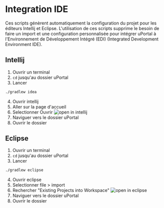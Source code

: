 # Integration IDE

Ces scripts génèrent automatiquement la configuration du projet pour les éditeurs Intellij et Eclipse.
L'utilisation de ces scripts supprime le besoin de faire un import et une configuration personnalisée pour intégrer uPortal à l'Environnement de Développement Intégré (EDI) (Integrated Development Environment IDE).

## Intellij

1. Ouvrir un terminal
2. `cd` jusqu'au dossier uPortal
3. Lancer
```sh
./gradlew idea
```
4. Ouvrir intellij
5. Aller sur la page d'accueil
6. Selectionner Ouvrir
![open in intellij](../../../images/intellij_open.png)
7. Naviguer vers le dossier uPortal
8. Ouvrir le dossier

## Eclipse

1. Ouvrir un terminal
2. `cd` jusqu'au dossier uPortal
3. Lancer
```sh
./gradlew eclipse
```
4. Ouvrir eclipse
6. Selectionner file > import
7. Rechercher  "Existing Projects into Workspace"
![open in eclipse](../../../images/eclipse_import.png)
7. Naviguer vers le dossier uPortal
8. Ouvrir le dossier
